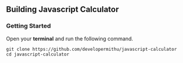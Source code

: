 ## Building Javascript Calculator


### Getting Started

Open your **terminal** and run the following command.

```
git clone https://github.com/developermithu/javascript-calculator
cd javascript-calculator
```
